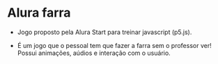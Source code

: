 # Alura farra

 - Jogo proposto pela Alura Start para treinar javascript (p5.js).

 - É um jogo que o pessoal tem que fazer a farra sem o professor ver! Possui animações, aúdios e interação
com o usuário.
